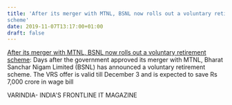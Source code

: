 ```yaml
---
title: 'After its merger with MTNL, BSNL now rolls out a voluntary retirement
scheme'
date: 2019-11-07T13:17:00+01:00
draft: false
---
```


[After its merger with MTNL, BSNL now rolls out a voluntary retirement scheme](https://varindia.com/news/after-its-merger-with-mtnl-bsnl-now-rolls-out-a-voluntary-retirement-scheme#.XcQLRqjzDPA.blogger): Days after the government approved its merger with MTNL, Bharat Sanchar Nigam Limited (BSNL) has announced a voluntary retirement scheme. The VRS offer is valid till December 3 and is expected to save Rs 7,000 crore in wage bill  
  
VARINDIA- INDIA'S FRONTLINE IT MAGAZINE